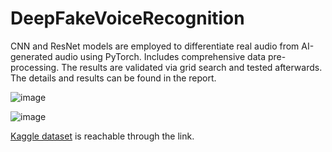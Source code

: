 # DeepFakeVoiceRecognition
CNN and ResNet models are employed to differentiate real audio from AI-generated audio using PyTorch. Includes comprehensive data pre-processing. The results are validated via grid search and tested afterwards. The details and results can be found in the report.

![image](https://github.com/user-attachments/assets/14e8fb30-ce96-4879-ad0d-2b767528f40d)

![image](https://github.com/user-attachments/assets/0130848e-de65-41d4-9f2c-bc53cf284b0f)

[Kaggle dataset](https://www.kaggle.com/datasets/birdy654/deep-voice-deepfake-voice-recognition) is reachable through the link. 
